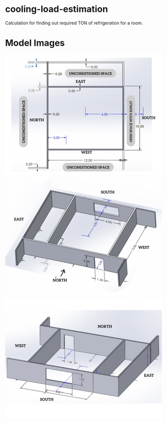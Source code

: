 # cooling-load-estimation
Calculation for finding out required TON of refrigeration for a room. 

# Model Images
![alt text](https://github.com/HasibRockie/cooling-load-estimation/blob/main/images/3.png?raw=true)
![alt text](https://github.com/HasibRockie/cooling-load-estimation/blob/main/images/1.png?raw=true)
![alt text](https://github.com/HasibRockie/cooling-load-estimation/blob/main/images/2.png?raw=true)